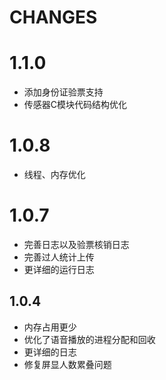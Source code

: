 #  CHANGES

# 1.1.0
- 添加身份证验票支持
- 传感器C模块代码结构优化

# 1.0.8
- 线程、内存优化

# 1.0.7
- 完善日志以及验票核销日志
- 完善过人统计上传
- 更详细的运行日志

## 1.0.4
- 内存占用更少
- 优化了语音播放的进程分配和回收
- 更详细的日志
- 修复屏显人数累叠问题